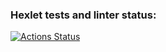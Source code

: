 ### Hexlet tests and linter status:
[![Actions Status](https://github.com/Sckandinav/frontend-project-11/workflows/hexlet-check/badge.svg)](https://github.com/Sckandinav/frontend-project-11/actions)